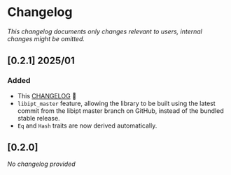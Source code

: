 # Changelog

_This changelog documents only changes relevant to users, internal changes might be omitted._

## [0.2.1] 2025/01

### Added

- This [CHANGELOG](./CHANGELOG.md) 🎉
- `libipt_master` feature, allowing the library to be built using the latest commit from the libipt master branch on 
GitHub, instead of the bundled stable release.
- `Eq` and `Hash` traits are now derived automatically.

## [0.2.0]

_No changelog provided_

